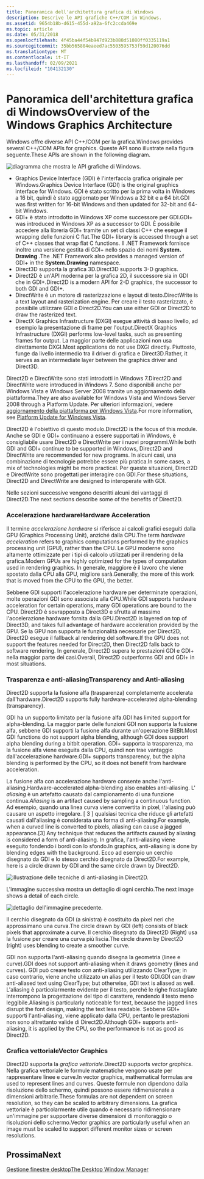 ```yaml
---
title: Panoramica dell'architettura grafica di Windows
description: Descrive le API grafiche C++/COM in Windows.
ms.assetid: 9654b18b-d615-455d-a92a-6fc2ccda469e
ms.topic: article
ms.date: 05/31/2018
ms.openlocfilehash: 4f45ba44f54b947d923b888d51080ff0335119a1
ms.sourcegitcommit: 35bb565804eaeed7ac5503595753f59d120076dd
ms.translationtype: MT
ms.contentlocale: it-IT
ms.lasthandoff: 02/09/2021
ms.locfileid: "104132130"
---
```

# <a name="overview-of-the-windows-graphics-architecture"></a><span data-ttu-id="00f77-103">Panoramica dell'architettura grafica di Windows</span><span class="sxs-lookup"><span data-stu-id="00f77-103">Overview of the Windows Graphics Architecture</span></span>

<span data-ttu-id="00f77-104">Windows offre diverse API C++/COM per la grafica.</span><span class="sxs-lookup"><span data-stu-id="00f77-104">Windows provides several C++/COM APIs for graphics.</span></span> <span data-ttu-id="00f77-105">Queste API sono illustrate nella figura seguente.</span><span class="sxs-lookup"><span data-stu-id="00f77-105">These APIs are shown in the following diagram.</span></span>

![diagramma che mostra le API grafiche di Windows.](images/graphics01.png)

-   <span data-ttu-id="00f77-107">Graphics Device Interface (GDI) è l'interfaccia grafica originale per Windows.</span><span class="sxs-lookup"><span data-stu-id="00f77-107">Graphics Device Interface (GDI) is the original graphics interface for Windows.</span></span> <span data-ttu-id="00f77-108">GDI è stato scritto per la prima volta in Windows a 16 bit, quindi è stato aggiornato per Windows a 32 bit e a 64 bit.</span><span class="sxs-lookup"><span data-stu-id="00f77-108">GDI was first written for 16-bit Windows and then updated for 32-bit and 64-bit Windows.</span></span>
-   <span data-ttu-id="00f77-109">GDI+ è stato introdotto in Windows XP come successore per GDI.</span><span class="sxs-lookup"><span data-stu-id="00f77-109">GDI+ was introduced in Windows XP as a successor to GDI.</span></span> <span data-ttu-id="00f77-110">È possibile accedere alla libreria GDI+ tramite un set di classi C++ che esegue il wrapping delle funzioni C flat.</span><span class="sxs-lookup"><span data-stu-id="00f77-110">The GDI+ library is accessed through a set of C++ classes that wrap flat C functions.</span></span> <span data-ttu-id="00f77-111">Il .NET Framework fornisce inoltre una versione gestita di GDI+ nello spazio dei nomi **System. Drawing** .</span><span class="sxs-lookup"><span data-stu-id="00f77-111">The .NET Framework also provides a managed version of GDI+ in the **System.Drawing** namespace.</span></span>
-   <span data-ttu-id="00f77-112">Direct3D supporta la grafica 3D.</span><span class="sxs-lookup"><span data-stu-id="00f77-112">Direct3D supports 3-D graphics.</span></span>
-   <span data-ttu-id="00f77-113">Direct2D è un'API moderna per la grafica 2D, il successore sia in GDI che in GDI+.</span><span class="sxs-lookup"><span data-stu-id="00f77-113">Direct2D is a modern API for 2-D graphics, the successor to both GDI and GDI+.</span></span>
-   <span data-ttu-id="00f77-114">DirectWrite è un motore di rasterizzazione e layout di testo.</span><span class="sxs-lookup"><span data-stu-id="00f77-114">DirectWrite is a text layout and rasterization engine.</span></span> <span data-ttu-id="00f77-115">Per creare il testo rasterizzato, è possibile utilizzare GDI o Direct2D.</span><span class="sxs-lookup"><span data-stu-id="00f77-115">You can use either GDI or Direct2D to draw the rasterized text.</span></span>
-   <span data-ttu-id="00f77-116">DirectX Graphics Infrastructure (DXGI) esegue attività di basso livello, ad esempio la presentazione di frame per l'output.</span><span class="sxs-lookup"><span data-stu-id="00f77-116">DirectX Graphics Infrastructure (DXGI) performs low-level tasks, such as presenting frames for output.</span></span> <span data-ttu-id="00f77-117">La maggior parte delle applicazioni non usa direttamente DXGI.</span><span class="sxs-lookup"><span data-stu-id="00f77-117">Most applications do not use DXGI directly.</span></span> <span data-ttu-id="00f77-118">Piuttosto, funge da livello intermedio tra il driver di grafica e Direct3D.</span><span class="sxs-lookup"><span data-stu-id="00f77-118">Rather, it serves as an intermediate layer between the graphics driver and Direct3D.</span></span>

<span data-ttu-id="00f77-119">Direct2D e DirectWrite sono stati introdotti in Windows 7.</span><span class="sxs-lookup"><span data-stu-id="00f77-119">Direct2D and DirectWrite were introduced in Windows 7.</span></span> <span data-ttu-id="00f77-120">Sono disponibili anche per Windows Vista e Windows Server 2008 tramite un aggiornamento della piattaforma.</span><span class="sxs-lookup"><span data-stu-id="00f77-120">They are also available for Windows Vista and Windows Server 2008 through a Platform Update.</span></span> <span data-ttu-id="00f77-121">Per ulteriori informazioni, vedere [aggiornamento della piattaforma per Windows Vista](../win7ip/platform-update-for-windows-vista-portal.md).</span><span class="sxs-lookup"><span data-stu-id="00f77-121">For more information, see [Platform Update for Windows Vista](../win7ip/platform-update-for-windows-vista-portal.md).</span></span>

<span data-ttu-id="00f77-122">Direct2D è l'obiettivo di questo modulo.</span><span class="sxs-lookup"><span data-stu-id="00f77-122">Direct2D is the focus of this module.</span></span> <span data-ttu-id="00f77-123">Anche se GDI e GDI+ continuano a essere supportati in Windows, è consigliabile usare Direct2D e DirectWrite per i nuovi programmi.</span><span class="sxs-lookup"><span data-stu-id="00f77-123">While both GDI and GDI+ continue to be supported in Windows, Direct2D and DirectWrite are recommended for new programs.</span></span> <span data-ttu-id="00f77-124">In alcuni casi, una combinazione di tecnologie potrebbe essere più pratica.</span><span class="sxs-lookup"><span data-stu-id="00f77-124">In some cases, a mix of technologies might be more practical.</span></span> <span data-ttu-id="00f77-125">Per queste situazioni, Direct2D e DirectWrite sono progettati per interagire con GDI.</span><span class="sxs-lookup"><span data-stu-id="00f77-125">For these situations, Direct2D and DirectWrite are designed to interoperate with GDI.</span></span>

<span data-ttu-id="00f77-126">Nelle sezioni successive vengono descritti alcuni dei vantaggi di Direct2D.</span><span class="sxs-lookup"><span data-stu-id="00f77-126">The next sections describe some of the benefits of Direct2D.</span></span>

### <a name="hardware-acceleration"></a><span data-ttu-id="00f77-127">Accelerazione hardware</span><span class="sxs-lookup"><span data-stu-id="00f77-127">Hardware Acceleration</span></span>

<span data-ttu-id="00f77-128">Il termine *accelerazione hardware* si riferisce ai calcoli grafici eseguiti dalla GPU (Graphics Processing Unit), anziché dalla CPU.</span><span class="sxs-lookup"><span data-stu-id="00f77-128">The term *hardware acceleration* refers to graphics computations performed by the graphics processing unit (GPU), rather than the CPU.</span></span> <span data-ttu-id="00f77-129">Le GPU moderne sono altamente ottimizzate per i tipi di calcolo utilizzati per il rendering della grafica.</span><span class="sxs-lookup"><span data-stu-id="00f77-129">Modern GPUs are highly optimized for the types of computation used in rendering graphics.</span></span> <span data-ttu-id="00f77-130">In generale, maggiore è il lavoro che viene spostato dalla CPU alla GPU, migliore sarà.</span><span class="sxs-lookup"><span data-stu-id="00f77-130">Generally, the more of this work that is moved from the CPU to the GPU, the better.</span></span>

<span data-ttu-id="00f77-131">Sebbene GDI supporti l'accelerazione hardware per determinate operazioni, molte operazioni GDI sono associate alla CPU.</span><span class="sxs-lookup"><span data-stu-id="00f77-131">While GDI supports hardware acceleration for certain operations, many GDI operations are bound to the CPU.</span></span> <span data-ttu-id="00f77-132">Direct2D è sovrapposto a Direct3D e sfrutta al massimo l'accelerazione hardware fornita dalla GPU.</span><span class="sxs-lookup"><span data-stu-id="00f77-132">Direct2D is layered on top of Direct3D, and takes full advantage of hardware acceleration provided by the GPU.</span></span> <span data-ttu-id="00f77-133">Se la GPU non supporta le funzionalità necessarie per Direct2D, Direct2D esegue il fallback al rendering del software.</span><span class="sxs-lookup"><span data-stu-id="00f77-133">If the GPU does not support the features needed for Direct2D, then Direct2D falls back to software rendering.</span></span> <span data-ttu-id="00f77-134">In generale, Direct2D supera le prestazioni GDI e GDI+ nella maggior parte dei casi.</span><span class="sxs-lookup"><span data-stu-id="00f77-134">Overall, Direct2D outperforms GDI and GDI+ in most situations.</span></span>

### <a name="transparency-and-anti-aliasing"></a><span data-ttu-id="00f77-135">Trasparenza e anti-aliasing</span><span class="sxs-lookup"><span data-stu-id="00f77-135">Transparency and Anti-aliasing</span></span>

<span data-ttu-id="00f77-136">Direct2D supporta la fusione alfa (trasparenza) completamente accelerata dall'hardware.</span><span class="sxs-lookup"><span data-stu-id="00f77-136">Direct2D supports fully hardware-accelerated alpha-blending (transparency).</span></span>

<span data-ttu-id="00f77-137">GDI ha un supporto limitato per la fusione alfa.</span><span class="sxs-lookup"><span data-stu-id="00f77-137">GDI has limited support for alpha-blending.</span></span> <span data-ttu-id="00f77-138">La maggior parte delle funzioni GDI non supporta la fusione alfa, sebbene GDI supporti la fusione alfa durante un'operazione BitBlt.</span><span class="sxs-lookup"><span data-stu-id="00f77-138">Most GDI functions do not support alpha blending, although GDI does support alpha blending during a bitblt operation.</span></span> <span data-ttu-id="00f77-139">GDI+ supporta la trasparenza, ma la fusione alfa viene eseguita dalla CPU, quindi non trae vantaggio dall'accelerazione hardware.</span><span class="sxs-lookup"><span data-stu-id="00f77-139">GDI+ supports transparency, but the alpha blending is performed by the CPU, so it does not benefit from hardware acceleration.</span></span>

<span data-ttu-id="00f77-140">La fusione alfa con accelerazione hardware consente anche l'anti-aliasing.</span><span class="sxs-lookup"><span data-stu-id="00f77-140">Hardware-accelerated alpha-blending also enables anti-aliasing.</span></span> <span data-ttu-id="00f77-141">L' *aliasing* è un artefatto causato dal campionamento di una funzione continua.</span><span class="sxs-lookup"><span data-stu-id="00f77-141">*Aliasing* is an artifact caused by sampling a continuous function.</span></span> <span data-ttu-id="00f77-142">Ad esempio, quando una linea curva viene convertita in pixel, l'aliasing può causare un aspetto irregolare. \[ 3 \] qualsiasi tecnica che riduce gli artefatti causati dall'aliasing è considerata una forma di anti-aliasing.</span><span class="sxs-lookup"><span data-stu-id="00f77-142">For example, when a curved line is converted to pixels, aliasing can cause a jagged appearance.\[3\] Any technique that reduces the artifacts caused by aliasing is considered a form of anti-aliasing.</span></span> <span data-ttu-id="00f77-143">In grafica, l'anti-aliasing viene eseguito fondendo i bordi con lo sfondo.</span><span class="sxs-lookup"><span data-stu-id="00f77-143">In graphics, anti-aliasing is done by blending edges with the background.</span></span> <span data-ttu-id="00f77-144">Ecco ad esempio un cerchio disegnato da GDI e lo stesso cerchio disegnato da Direct2D.</span><span class="sxs-lookup"><span data-stu-id="00f77-144">For example, here is a circle drawn by GDI and the same circle drawn by Direct2D.</span></span>

![illustrazione delle tecniche di anti-aliasing in Direct2D.](images/graphics02.png)

<span data-ttu-id="00f77-146">L'immagine successiva mostra un dettaglio di ogni cerchio.</span><span class="sxs-lookup"><span data-stu-id="00f77-146">The next image shows a detail of each circle.</span></span>

![dettaglio dell'immagine precedente.](images/graphics03.png)

<span data-ttu-id="00f77-148">Il cerchio disegnato da GDI (a sinistra) è costituito da pixel neri che approssimano una curva.</span><span class="sxs-lookup"><span data-stu-id="00f77-148">The circle drawn by GDI (left) consists of black pixels that approximate a curve.</span></span> <span data-ttu-id="00f77-149">Il cerchio disegnato da Direct2D (Right) usa la fusione per creare una curva più liscia.</span><span class="sxs-lookup"><span data-stu-id="00f77-149">The circle drawn by Direct2D (right) uses blending to create a smoother curve.</span></span>

<span data-ttu-id="00f77-150">GDI non supporta l'anti-aliasing quando disegna la geometria (linee e curve).</span><span class="sxs-lookup"><span data-stu-id="00f77-150">GDI does not support anti-aliasing when it draws geometry (lines and curves).</span></span> <span data-ttu-id="00f77-151">GDI può creare testo con anti-aliasing utilizzando ClearType; in caso contrario, viene anche utilizzato un alias per il testo GDI.</span><span class="sxs-lookup"><span data-stu-id="00f77-151">GDI can draw anti-aliased text using ClearType; but otherwise, GDI text is aliased as well.</span></span> <span data-ttu-id="00f77-152">L'aliasing è particolarmente evidente per il testo, perché le righe frastagliate interrompono la progettazione del tipo di carattere, rendendo il testo meno leggibile.</span><span class="sxs-lookup"><span data-stu-id="00f77-152">Aliasing is particularly noticeable for text, because the jagged lines disrupt the font design, making the text less readable.</span></span> <span data-ttu-id="00f77-153">Sebbene GDI+ supporti l'anti-aliasing, viene applicato dalla CPU, pertanto le prestazioni non sono altrettanto valide di Direct2D.</span><span class="sxs-lookup"><span data-stu-id="00f77-153">Although GDI+ supports anti-aliasing, it is applied by the CPU, so the performance is not as good as Direct2D.</span></span>

### <a name="vector-graphics"></a><span data-ttu-id="00f77-154">Grafica vettoriale</span><span class="sxs-lookup"><span data-stu-id="00f77-154">Vector Graphics</span></span>

<span data-ttu-id="00f77-155">Direct2D supporta la *grafica vettoriale*.</span><span class="sxs-lookup"><span data-stu-id="00f77-155">Direct2D supports *vector graphics*.</span></span> <span data-ttu-id="00f77-156">Nella grafica vettoriale le formule matematiche vengono usate per rappresentare linee e curve.</span><span class="sxs-lookup"><span data-stu-id="00f77-156">In vector graphics, mathematical formulas are used to represent lines and curves.</span></span> <span data-ttu-id="00f77-157">Queste formule non dipendono dalla risoluzione dello schermo, quindi possono essere ridimensionate a dimensioni arbitrarie.</span><span class="sxs-lookup"><span data-stu-id="00f77-157">These formulas are not dependent on screen resolution, so they can be scaled to arbitrary dimensions.</span></span> <span data-ttu-id="00f77-158">La grafica vettoriale è particolarmente utile quando è necessario ridimensionare un'immagine per supportare diverse dimensioni di monitoraggio o risoluzioni dello schermo.</span><span class="sxs-lookup"><span data-stu-id="00f77-158">Vector graphics are particularly useful when an image must be scaled to support different monitor sizes or screen resolutions.</span></span>

## <a name="next"></a><span data-ttu-id="00f77-159">Prossima</span><span class="sxs-lookup"><span data-stu-id="00f77-159">Next</span></span>

[<span data-ttu-id="00f77-160">Gestione finestre desktop</span><span class="sxs-lookup"><span data-stu-id="00f77-160">The Desktop Window Manager</span></span>](the-desktop-window-manager.md)

 

 
